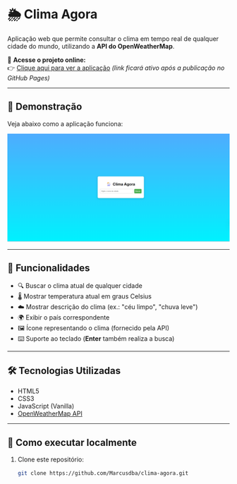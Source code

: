 # 🌦️ Clima Agora

Aplicação web que permite consultar o clima em tempo real de qualquer cidade do mundo, utilizando a **API do OpenWeatherMap**.

🔗 **Acesse o projeto online:**  
👉 [Clique aqui para ver a aplicação](https://marcusdba.github.io/clima-agora/) *(link ficará ativo após a publicação no GitHub Pages)*

---

## 📸 Demonstração

Veja abaixo como a aplicação funciona:

![Screenshot do projeto](./screenshot.png)

---

## 🚀 Funcionalidades
- 🔍 Buscar o clima atual de qualquer cidade
- 🌡️ Mostrar temperatura atual em graus Celsius
- ☁️ Mostrar descrição do clima (ex.: "céu limpo", "chuva leve")
- 🌍 Exibir o país correspondente
- 🖼️ Ícone representando o clima (fornecido pela API)
- ⌨️ Suporte ao teclado (**Enter** também realiza a busca)

---

## 🛠️ Tecnologias Utilizadas
- HTML5
- CSS3
- JavaScript (Vanilla)
- [OpenWeatherMap API](https://openweathermap.org/api)

---

## 📌 Como executar localmente
1. Clone este repositório:
   ```bash
   git clone https://github.com/Marcusdba/clima-agora.git

